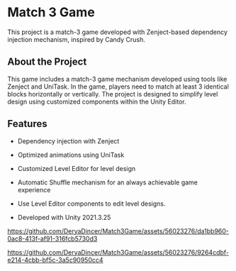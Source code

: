 
# Match 3 Game

This project is a match-3 game developed with Zenject-based dependency injection mechanism, inspired by Candy Crush.

## About the Project

This game includes a match-3 game mechanism developed using tools like Zenject and UniTask. In the game, players need to match at least 3 identical blocks horizontally or vertically. The project is designed to simplify level design using customized components within the Unity Editor.

## Features

- Dependency injection with Zenject
- Optimized animations using UniTask
- Customized Level Editor for level design
- Automatic Shuffle mechanism for an always achievable game experience
- Use Level Editor components to edit level designs.

- Developed with Unity 2021.3.25


https://github.com/DeryaDincer/Match3Game/assets/56023276/da1bb960-0ac8-413f-af91-316fcb5730d3



https://github.com/DeryaDincer/Match3Game/assets/56023276/9264cdbf-e214-4cbb-bf5c-3a5c90950cc4

